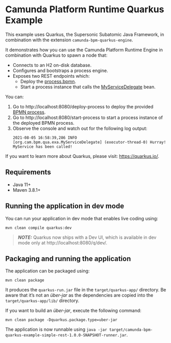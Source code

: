 # Camunda Platform Runtime Quarkus Example

This example uses Quarkus, the Supersonic Subatomic Java Framework, 
in combination with the extension  `camunda-bpm-quarkus-engine`.

It demonstrates how you can use the Camunda Platform Runtime Engine in combination with Quarkus to spawn a node that:

* Connects to an H2 on-disk database.
* Configures and bootstraps a process engine.
* Exposes two REST endpoints which:
  * Deploy the [process.bpmn](src/main/resources/process.bpmn).
  * Start a process instance that calls the [MyServiceDelegate](src/main/java/org/camunda/bpm/quarkus/example/MyServiceDelegate.java) bean.

You can:
1. Go to http://localhost:8080/deploy-process to deploy the provided [BPMN process](src/main/resources/process.bpmn).
2. Go to http://localhost:8080/start-process to start a process instance of the deployed BPMN process.
3. Observe the console and watch out for the following log output:
   ```
   2021-08-05 16:58:39,286 INFO  [org.cam.bpm.qua.exa.MyServiceDelegate] (executor-thread-0) Hurray! MyService has been called!
   ```

If you want to learn more about Quarkus, please visit: https://quarkus.io/.

## Requirements

* Java 11+
* Maven 3.8.1+

## Running the application in dev mode

You can run your application in dev mode that enables live coding using:
```shell script
mvn clean compile quarkus:dev
```

> **_NOTE:_**  Quarkus now ships with a Dev UI, which is available in dev mode only at http://localhost:8080/q/dev/.

## Packaging and running the application

The application can be packaged using:
```shell script
mvn clean package
```
It produces the `quarkus-run.jar` file in the `target/quarkus-app/` directory.
Be aware that it’s not an _über-jar_ as the dependencies are copied into the `target/quarkus-app/lib/` directory.

If you want to build an _über-jar_, execute the following command:
```shell script
mvn clean package -Dquarkus.package.type=uber-jar
```

The application is now runnable using `java -jar target/camunda-bpm-quarkus-example-simple-rest-1.0.0-SNAPSHOT-runner.jar`.